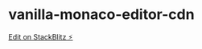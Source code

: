 # vanilla-monaco-editor-cdn

[Edit on StackBlitz ⚡️](https://stackblitz.com/edit/vanilla-monaco-editor-on-cdn)